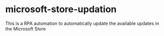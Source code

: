 # microsoft-store-updation
This is a RPA automation to automatically update the available updates in the Microsoft Store 
